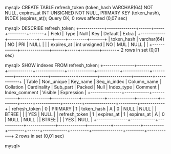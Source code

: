mysql> CREATE TABLE refresh_token (token_hash VARCHAR(64) NOT NULL, expires_at INT UNSIGNED NOT NULL, PRIMARY KEY (token_hash), INDEX (expires_at));
Query OK, 0 rows affected (0,07 sec)

mysql> DESCRIBE refresh_token;
+------------+--------------+------+-----+---------+-------+
| Field      | Type         | Null | Key | Default | Extra |
+------------+--------------+------+-----+---------+-------+
| token_hash | varchar(64)  | NO   | PRI | NULL    |       |
| expires_at | int unsigned | NO   | MUL | NULL    |       |
+------------+--------------+------+-----+---------+-------+
2 rows in set (0,01 sec)

mysql> SHOW indexes FROM refresh_token;
+---------------+------------+------------+--------------+-------------+-----------+-------------+----------+--------+------+------------+---------+---------------+---------+------------+
| Table         | Non_unique | Key_name   | Seq_in_index | Column_name | Collation | Cardinality | Sub_part | Packed | Null | Index_type | Comment | Index_comment | Visible | Expression |
+---------------+------------+------------+--------------+-------------+-----------+-------------+----------+--------+------+------------+---------+---------------+---------+------------+
| refresh_token |          0 | PRIMARY    |            1 | token_hash  | A         |           0 |     NULL |   NULL |      | BTREE      |         |               | YES     | NULL       |
| refresh_token |          1 | expires_at |            1 | expires_at  | A         |           0 |     NULL |   NULL |      | BTREE      |         |               | YES     | NULL       |
+---------------+------------+------------+--------------+-------------+-----------+-------------+----------+--------+------+------------+---------+---------------+---------+------------+
2 rows in set (0,01 sec)

mysql> 
